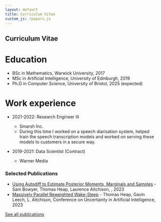 ```yaml
---
layout: default
title: Curriculum Vitae
custom_js: /papers.js
---
```


## Curriculum Vitae

Education
======
* BSc in Mathematics, Warwick University, 2017
* MSc in Artificial Intelligence, University of Edinburgh, 2019
* Ph.D in Computer Science, University of Bristol, 2025 (expected)

Work experience
======
* 2021-2022: Research Engineer III
  * Smarsh Inc.
  * During this time I worked on a speech diarisation system, helped train the speech transcription models and worked on serving these models to customers in a secure way.

* 2019-2021: Data Scientist (Contract)
  * Warner Media

### Selected Publications

- [Using Autodiff to Estimate Posterior Moments, Marginals and Samples](https://www.semanticscholar.org/paper/4af5d196c8284e079056699ea17b444931b5f564) - Sam Bowyer, Thomas Heap, Laurence Aitchison, , 2023
- [Massively Parallel Reweighted Wake-Sleep](https://www.semanticscholar.org/paper/d5833955c719e2c85daa224ccb34eeb99aea430f) - Thomas Heap, Gavin Leech, L. Aitchison, Conference on Uncertainty in Artificial Intelligence, 2023

[See all publications](/papers)